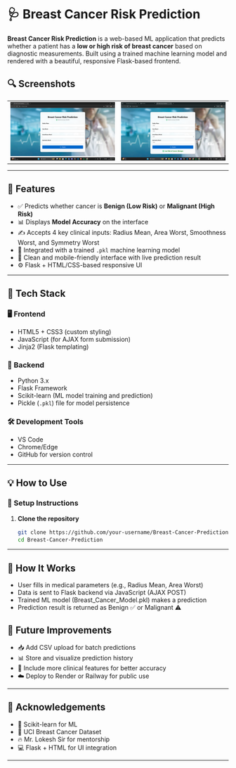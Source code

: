 # 🩺 Breast Cancer Risk Prediction

**Breast Cancer Risk Prediction** is a web-based ML application that predicts whether a patient has a **low or high risk of breast cancer** based on diagnostic measurements. Built using a trained machine learning model and rendered with a beautiful, responsive Flask-based frontend.

## 🔍 Screenshots

<table>
  <tr>
    <td><img src="Screenshot 2025-07-27 231531.png" width="100%"/></td>
    <td><img src="Screenshot%202025-07-27%20150009.png" width="100%"/></td>
  </tr>
</table>


---

## 🚀 Features

- ✅ Predicts whether cancer is **Benign (Low Risk)** or **Malignant (High Risk)**  
- 📊 Displays **Model Accuracy** on the interface  
- ✍️ Accepts 4 key clinical inputs: Radius Mean, Area Worst, Smoothness Worst, and Symmetry Worst  
- 🧠 Integrated with a trained `.pkl` machine learning model  
- 🎨 Clean and mobile-friendly interface with live prediction result  
- ⚙️ Flask + HTML/CSS-based responsive UI

---

## 🧪 Tech Stack

### 🖥️ Frontend
- HTML5 + CSS3 (custom styling)
- JavaScript (for AJAX form submission)
- Jinja2 (Flask templating)

### 🧠 Backend
- Python 3.x
- Flask Framework
- Scikit-learn (ML model training and prediction)
- Pickle (`.pkl`) file for model persistence

### 🛠 Development Tools
- VS Code
- Chrome/Edge
- GitHub for version control

---

## 💡 How to Use

### 🔧 Setup Instructions

1. **Clone the repository**
   ```bash
   git clone https://github.com/your-username/Breast-Cancer-Prediction.git
   cd Breast-Cancer-Prediction

---

## 🧠 How It Works
- User fills in medical parameters (e.g., Radius Mean, Area Worst)
- Data is sent to Flask backend via JavaScript (AJAX POST)
- Trained ML model (Breast_Cancer_Model.pkl) makes a prediction
- Prediction result is returned as Benign ✅ or Malignant ⚠️

## 🔮 Future Improvements
- 📥 Add CSV upload for batch predictions
- 📊 Store and visualize prediction history
- 🧬 Include more clinical features for better accuracy
- ☁️ Deploy to Render or Railway for public use

---

## 🙌 Acknowledgements
- 🧠 Scikit-learn for ML
- 🧪 UCI Breast Cancer Dataset
- 🔥 Mr. Lokesh Sir for mentorship
- 💻 Flask + HTML for UI integration

---